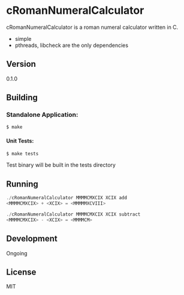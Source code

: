 # cRomanNumeralCalculator

cRomanNumeralCalculator is a roman numeral calculator written in C.

  - simple
  - pthreads, libcheck are the only dependencies

## Version
0.1.0

## Building

### Standalone Application:
```sh
$ make
```

#### Unit Tests:
```sh
$ make tests
```

Test binary will be built in the tests directory


## Running

```c
./cRomanNumeralCalculator MMMMCMXCIX XCIX add
<MMMMCMXCIX> + <XCIX> = <MMMMMXCVIII>

./cRomanNumeralCalculator MMMMCMXCIX XCIX subtract
<MMMMCMXCIX> - <XCIX> = <MMMMCM>
```


## Development

Ongoing

License
----

MIT

